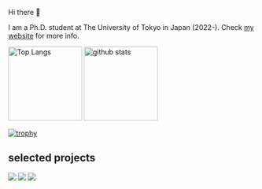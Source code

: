 Hi there 👋

I am a Ph.D. student at The University of Tokyo in Japan (2022-). Check [my website](https://syuntoku14.github.io/) for more info.

<p align="left"> 
  <img alt="Top Langs" height="150px" src="https://github-readme-stats.vercel.app/api/top-langs/?username=syuntoku14&layout=compact&show_icons=true&theme=onedark" />
  <img alt="github stats" height="150px" src="https://github-readme-stats.vercel.app/api?username=syuntoku14&theme=onedark&show_icons=ture" />
</p>

[![trophy](https://github-profile-trophy.vercel.app/?username=syuntoku14&theme=onedark&column=7)](https://github.com/ryo-ma/github-profile-trophy)

## selected projects

[![](https://github-readme-stats.vercel.app/api/pin/?username=omron-sinicx&repo=ShinRL)](https://github.com/omron-sinicx/ShinRL)
[![](https://github-readme-stats.vercel.app/api/pin/?username=syuntoku14&repo=fusion2urdf)](https://github.com/syuntoku14/fusion2urdf)
[![](https://github-readme-stats.vercel.app/api/pin/?username=syuntoku14&repo=pytorch-rl-il)](https://github.com/syuntoku14/pytorch-rl-il)


<!--
**syuntoku14/syuntoku14** is a ✨ _special_ ✨ repository because its `README.md` (this file) appears on your GitHub profile.

Here are some ideas to get you started:

- 🔭 I’m currently working on ...
- 🌱 I’m currently learning ...
- 👯 I’m looking to collaborate on ...
- 🤔 I’m looking for help with ...
- 💬 Ask me about ...
- 📫 How to reach me: ...
- 😄 Pronouns: ...
- ⚡ Fun fact: ...
-->
